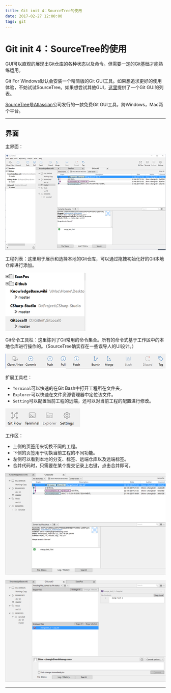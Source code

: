 ```yaml
---
title: Git init 4：SourceTree的使用
date: 2017-02-27 12:00:00
tags: git
---
```

# Git init 4：SourceTree的使用

GUI可以直观的展现出Git仓库的各种状态以及命令。但需要一定的Git基础才能熟练运用。

Git For Windows默认会安装一个精简版的Git GUI工具。如果想追求更好的使用体验，不妨试试SourceTree。如果想尝试其他GUI，[这里](https://git-scm.com/downloads/guis)提供了一个Git GUI的列表。

[SourceTree](https://www.sourcetreeapp.com/)是[Atlassian](https://www.atlassian.com/)公司发行的一款免费Git GUI工具，跨Windows，Mac两个平台。

------

## 界面

主界面：

![主界面](git-init-4/home.png)

工程列表：这里用于展示和选择本地的Git仓库，可以通过拖拽初始化好的Git本地仓库进行添加。

![工程目录](git-init-4/project_menu.png)

Git命令工具栏：这里陈列了Git常用的命令集合。所有的命令式基于工作区中的本地仓库进行操作的。（SourceTree确实存在一些误导人的UI设计。）

![Git命令工具栏](git-init-4/command.png)

扩展工具栏：
* `Terminal`可以快速的在Git Bash中打开工程所在文件夹，
* `Explorer`可以快速在文件资源管理器中定位该文件。
* `Setting`可以配置当前工程的远端，还可以对当前工程的配置进行修改。

![扩展工具栏](git-init-4/extend.png)

工作区：
* 上侧的页签用来切换不同的工程。
* 下侧的页签用于切换当前工程的不同功能。
* 左侧可以看到本地的分支、标签、远端仓库以及远端标签。
* 合并代码时，只需要在某个提交记录上右键，点击合并即可。

![日志界面](git-init-4/status_history.png)

![提交界面](git-init-4/status_commit.png)

------

